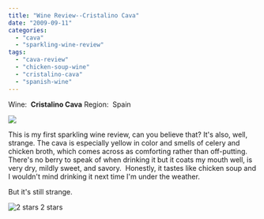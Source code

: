 ```yaml
---
title: "Wine Review--Cristalino Cava"
date: "2009-09-11"
categories:
  - "cava"
  - "sparkling-wine-review"
tags:
  - "cava-review"
  - "chicken-soup-wine"
  - "cristalino-cava"
  - "spanish-wine"
---
```


Wine:  **Cristalino Cava** Region:  Spain

![](http://www.rebeccagomezfarrell.com/gourmez/photos/cristalino.jpg)

This is my first sparkling wine review, can you believe that? It's also, well, strange. The cava is especially yellow in color and smells of celery and chicken broth, which comes across as comforting rather than off-putting.  There's no berry to speak of when drinking it but it coats my mouth well, is very dry, mildly sweet, and savory.  Honestly, it tastes like chicken soup and I wouldn't mind drinking it next time I'm under the weather.

But it's still strange.




<div class="caption">

![2 stars](http://s3.amazonaws.com/thegourmez-wpmedia/2009/02/rating_chicken11.gif "rating_chicken11") 2 stars</div>

